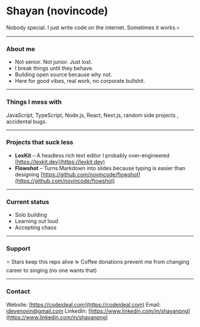 # Shayan (novincode)

Nobody special. I just write code on the internet.
Sometimes it works.💀

---

### About me

* Not senior. Not junior. Just lost.
* I break things until they behave.
* Building open source because why not.
* Here for good vibes, real work, no corporate bullshit.

---

### Things I mess with

JavaScript, TypeScript, Node.js, React, Next.js, random side projects , accidental bugs.

---

### Projects that suck less

* **LexKit** – A headless rich text editor I probably over-engineered
  [https://lexkit.dev](https://lexkit.dev)
* **Flowshot** – Turns Markdown into slides because typing is easier than designing
  [https://github.com/novincode/flowshot](https://github.com/novincode/flowshot)

---

### Current status

* Solo building
* Learning out loud
* Accepting chaos

---

### Support

⭐ Stars keep this repo alive
☕ Coffee donations prevent me from changing career to singing (no one wants that)

---

### Contact

Website: [https://codeideal.com](https://codeideal.com)
Email: [ideyenovin@gmail.com](mailto:ideyenovin@gmail.com)
LinkedIn: [https://www.linkedin.com/in/shayanpng](https://www.linkedin.com/in/shayanpng)

